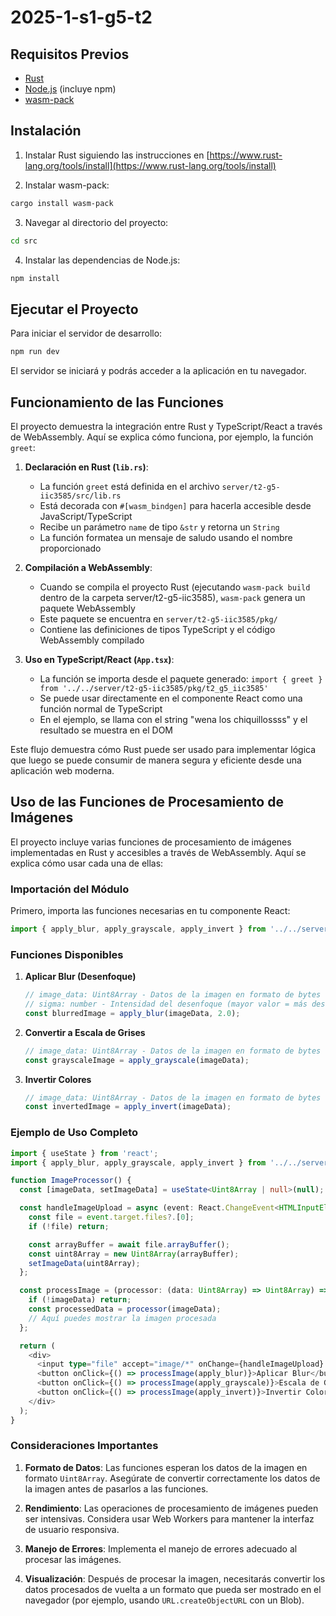 # 2025-1-s1-g5-t2

## Requisitos Previos

- [Rust](https://www.rust-lang.org/tools/install)
- [Node.js](https://nodejs.org/) (incluye npm)
- [wasm-pack](https://rustwasm.github.io/wasm-pack/installer/)

## Instalación

1. Instalar Rust siguiendo las instrucciones en [https://www.rust-lang.org/tools/install](https://www.rust-lang.org/tools/install)

2. Instalar wasm-pack:
```bash
cargo install wasm-pack
```

3. Navegar al directorio del proyecto:
```bash
cd src
```

4. Instalar las dependencias de Node.js:
```bash
npm install
```

## Ejecutar el Proyecto

Para iniciar el servidor de desarrollo:

```bash
npm run dev
```

El servidor se iniciará y podrás acceder a la aplicación en tu navegador.

## Funcionamiento de las Funciones

El proyecto demuestra la integración entre Rust y TypeScript/React a través de WebAssembly. Aquí se explica cómo funciona, por ejemplo, la función `greet`:

1. **Declaración en Rust (`lib.rs`)**:
   - La función `greet` está definida en el archivo `server/t2-g5-iic3585/src/lib.rs`
   - Está decorada con `#[wasm_bindgen]` para hacerla accesible desde JavaScript/TypeScript
   - Recibe un parámetro `name` de tipo `&str` y retorna un `String`
   - La función formatea un mensaje de saludo usando el nombre proporcionado

2. **Compilación a WebAssembly**:
   - Cuando se compila el proyecto Rust (ejecutando `wasm-pack build` dentro de la carpeta server/t2-g5-iic3585), `wasm-pack` genera un paquete WebAssembly
   - Este paquete se encuentra en `server/t2-g5-iic3585/pkg/`
   - Contiene las definiciones de tipos TypeScript y el código WebAssembly compilado

3. **Uso en TypeScript/React (`App.tsx`)**:
   - La función se importa desde el paquete generado: `import { greet } from '../../server/t2-g5-iic3585/pkg/t2_g5_iic3585'`
   - Se puede usar directamente en el componente React como una función normal de TypeScript
   - En el ejemplo, se llama con el string "wena los chiquillossss" y el resultado se muestra en el DOM

Este flujo demuestra cómo Rust puede ser usado para implementar lógica que luego se puede consumir de manera segura y eficiente desde una aplicación web moderna.

## Uso de las Funciones de Procesamiento de Imágenes

El proyecto incluye varias funciones de procesamiento de imágenes implementadas en Rust y accesibles a través de WebAssembly. Aquí se explica cómo usar cada una de ellas:

### Importación del Módulo

Primero, importa las funciones necesarias en tu componente React:

```typescript
import { apply_blur, apply_grayscale, apply_invert } from '../../server/t2-g5-iic3585/pkg/t2_g5_iic3585';
```

### Funciones Disponibles

1. **Aplicar Blur (Desenfoque)**
   ```typescript
   // image_data: Uint8Array - Datos de la imagen en formato de bytes
   // sigma: number - Intensidad del desenfoque (mayor valor = más desenfoque)
   const blurredImage = apply_blur(imageData, 2.0);
   ```

2. **Convertir a Escala de Grises**
   ```typescript
   // image_data: Uint8Array - Datos de la imagen en formato de bytes
   const grayscaleImage = apply_grayscale(imageData);
   ```

3. **Invertir Colores**
   ```typescript
   // image_data: Uint8Array - Datos de la imagen en formato de bytes
   const invertedImage = apply_invert(imageData);
   ```

### Ejemplo de Uso Completo

```typescript
import { useState } from 'react';
import { apply_blur, apply_grayscale, apply_invert } from '../../server/t2-g5-iic3585/pkg/t2_g5_iic3585';

function ImageProcessor() {
  const [imageData, setImageData] = useState<Uint8Array | null>(null);

  const handleImageUpload = async (event: React.ChangeEvent<HTMLInputElement>) => {
    const file = event.target.files?.[0];
    if (!file) return;

    const arrayBuffer = await file.arrayBuffer();
    const uint8Array = new Uint8Array(arrayBuffer);
    setImageData(uint8Array);
  };

  const processImage = (processor: (data: Uint8Array) => Uint8Array) => {
    if (!imageData) return;
    const processedData = processor(imageData);
    // Aquí puedes mostrar la imagen procesada
  };

  return (
    <div>
      <input type="file" accept="image/*" onChange={handleImageUpload} />
      <button onClick={() => processImage(apply_blur)}>Aplicar Blur</button>
      <button onClick={() => processImage(apply_grayscale)}>Escala de Grises</button>
      <button onClick={() => processImage(apply_invert)}>Invertir Colores</button>
    </div>
  );
}
```

### Consideraciones Importantes

1. **Formato de Datos**: Las funciones esperan los datos de la imagen en formato `Uint8Array`. Asegúrate de convertir correctamente los datos de la imagen antes de pasarlos a las funciones.

2. **Rendimiento**: Las operaciones de procesamiento de imágenes pueden ser intensivas. Considera usar Web Workers para mantener la interfaz de usuario responsiva.

3. **Manejo de Errores**: Implementa el manejo de errores adecuado al procesar las imágenes.

4. **Visualización**: Después de procesar la imagen, necesitarás convertir los datos procesados de vuelta a un formato que pueda ser mostrado en el navegador (por ejemplo, usando `URL.createObjectURL` con un Blob).

